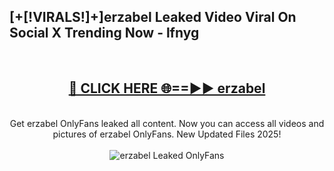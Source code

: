 <h2>[+[!VIRALS!]+]erzabel Leaked Video Viral On Social X Trending Now - lfnyg</h2>
<br>
<div align="center">
<h2><a href="https://libra.edu.pl?erzabel" rel="nofollow">🔴 CLICK HERE 🌐==►► erzabel</a></h2>
<br>
Get erzabel OnlyFans leaked all content. Now you can access all videos and pictures of erzabel OnlyFans. New Updated Files 2025!
<br>
<br>
<a href="https://libra.edu.pl?erzabel" rel="nofollow" data-target="animated-image.originalLink"><img src="https://i.ibb.co.com/WyWwxjT/player-gif2.gif" alt="erzabel Leaked OnlyFans" style="max-width: 100%; display: inline-block;" data-target="animated-image.originalImage"></a>
</div>
<br>